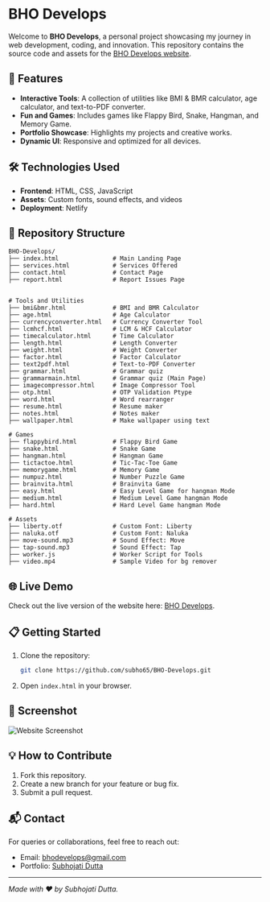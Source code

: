 # BHO Develops

Welcome to **BHO Develops**, a personal project showcasing my journey in web development, coding, and innovation. This repository contains the source code and assets for the [BHO Develops website](https://subhojati.netlify.app).

## 🚀 Features

- **Interactive Tools**: A collection of utilities like BMI & BMR calculator, age calculator, and text-to-PDF converter.
- **Fun and Games**: Includes games like Flappy Bird, Snake, Hangman, and Memory Game.
- **Portfolio Showcase**: Highlights my projects and creative works.
- **Dynamic UI**: Responsive and optimized for all devices.

## 🛠️ Technologies Used

- **Frontend**: HTML, CSS, JavaScript
- **Assets**: Custom fonts, sound effects, and videos
- **Deployment**: Netlify

## 📂 Repository Structure

```
BHO-Develops/
├── index.html               # Main Landing Page
├── services.html            # Services Offered
├── contact.html             # Contact Page
├── report.html              # Report Issues Page


# Tools and Utilities
├── bmi&bmr.html             # BMI and BMR Calculator
├── age.html                 # Age Calculator
├── currencyconverter.html   # Currency Converter Tool
├── lcmhcf.html              # LCM & HCF Calculator
├── timecalculator.html      # Time Calculator
├── length.html              # Length Converter
├── weight.html              # Weight Converter
├── factor.html              # Factor Calculator
├── text2pdf.html            # Text-to-PDF Converter
├── grammar.html             # Grammar quiz
├── grammarmain.html         # Grammar quiz (Main Page)
├── imagecompressor.html     # Image Compressor Tool
├── otp.html                 # OTP Validation Ptype
├── word.html                # Word rearranger
├── resume.html              # Resume maker
├── notes.html               # Notes maker 
├── wallpaper.html           # Make wallpaper using text

# Games
├── flappybird.html          # Flappy Bird Game
├── snake.html               # Snake Game
├── hangman.html             # Hangman Game
├── tictactoe.html           # Tic-Tac-Toe Game
├── memorygame.html          # Memory Game
├── numpuz.html              # Number Puzzle Game
├── brainvita.html           # Brainvita Game
├── easy.html                # Easy Level Game for hangman Mode
├── medium.html              # Medium Level Game hangman Mode
├── hard.html                # Hard Level Game hangman Mode

# Assets
├── liberty.otf              # Custom Font: Liberty
├── naluka.otf               # Custom Font: Naluka
├── move-sound.mp3           # Sound Effect: Move
├── tap-sound.mp3            # Sound Effect: Tap
├── worker.js                # Worker Script for Tools
├── video.mp4                # Sample Video for bg remover
```

## 🌐 Live Demo

Check out the live version of the website here: [BHO Develops](https://subhojati.netlify.app).

## 📋 Getting Started

1. Clone the repository:  
   ```bash
   git clone https://github.com/subho65/BHO-Develops.git
   ```
2. Open `index.html` in your browser.

## 📸 Screenshot

![Website Screenshot](assets/screenshot.png)

## 💡 How to Contribute

1. Fork this repository.
2. Create a new branch for your feature or bug fix.
3. Submit a pull request.

## 📬 Contact

For queries or collaborations, feel free to reach out:

- Email: [bhodevelops@gmail.com](mailto:bhodevelops@gmail.com)
- Portfolio: [Subhojati Dutta](https://subhojati.netlify.app)

---

*Made with ❤️ by Subhojati Dutta.*
